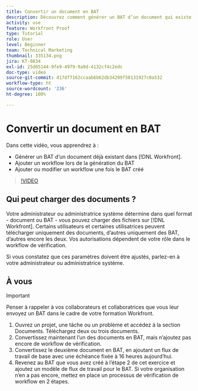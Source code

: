 ```yaml
---
title: Convertir un document en BAT
description: Découvrez comment générer un BAT d’un document qui existe déjà dans  [!DNL  Workfront], comment ajouter un flux de travail à un BAT et comment ajouter ou modifier un flux de travail après la création d’un BAT.
activity: use
feature: Workfront Proof
type: Tutorial
role: User
level: Beginner
team: Technical Marketing
thumbnail: 335134.png
jira: KT-8834
exl-id: 25d05144-9fe9-4979-9a9d-4132cf4c2edc
doc-type: video
source-git-commit: d17df7162ccaab6b62db34209f50131927c0a532
workflow-type: ht
source-wordcount: '236'
ht-degree: 100%

---
```


# Convertir un document en BAT

Dans cette vidéo, vous apprendrez à :

* Générer un BAT d’un document déjà existant dans [!DNL Workfront].
* Ajouter un workflow lors de la génération du BAT
* Ajouter ou modifier un workflow une fois le BAT créé

>[!VIDEO](https://video.tv.adobe.com/v/335134/?quality=12&learn=on&enablevpops)


## Qui peut charger des documents ?

Votre administrateur ou administratrice système détermine dans quel format - document ou BAT - vous pouvez charger des fichiers sur [!DNL Workfront]. Certains utilisateurs et certaines utilisatrices peuvent télécharger uniquement des documents, d’autres uniquement des BAT, d’autres encore les deux. Vos autorisations dépendent de votre rôle dans le workflow de vérification.

Si vous constatez que ces paramètres doivent être ajustés, parlez-en à votre administrateur ou administratrice système.

## À vous

>[!IMPORTANT]
>
>Penser à rappeler à vos collaborateurs et collaboratrices que vous leur envoyez un BAT dans le cadre de votre formation Workfront.

1. Ouvrez un projet, une tâche ou un problème et accédez à la section Documents. Téléchargez deux ou trois documents.
1. Convertissez maintenant l’un des documents en BAT, mais n’ajoutez pas encore de workflow de vérification.
1. Convertissez le deuxième document en BAT, en ajoutant un flux de travail de base avec une échéance fixée à 16 heures aujourd’hui.
1. Revenez au BAT que vous avez créé à l’étape 2 de cet exercice et ajoutez un modèle de flux de travail pour le BAT. Si votre organisation n’en a pas encore, mettez en place un processus de vérification de workflow en 2 étapes.


<!--
###Learn more
* Generate a proof for a document
-->
